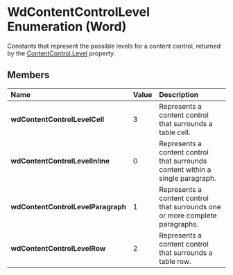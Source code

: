 
# WdContentControlLevel Enumeration (Word)

Constants that represent the possible levels for a content control, returned by the [ContentControl.Level](5e6f02bc-9a7c-6d07-507f-a9807fb0e773.md) property.


## Members



|**Name**|**Value**|**Description**|
|:-----|:-----|:-----|
|**wdContentControlLevelCell**|3|Represents a content control that surrounds a table cell.|
|**wdContentControlLevelInline**|0|Represents a content control that surrounds content within a single paragraph.|
|**wdContentControlLevelParagraph**|1|Represents a content control that surrounds one or more complete paragraphs.|
|**wdContentControlLevelRow**|2|Represents a content control that surrounds a table row.|
